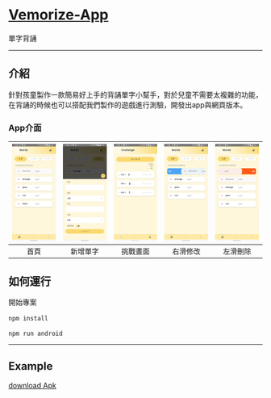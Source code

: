 # [Vemorize-App](https://github.com/c4882488/Vemorize-App)

單字背誦

-------- 

## 介紹

針對孩童製作一款簡易好上手的背誦單字小幫手，對於兒童不需要太複雜的功能，在背誦的時候也可以搭配我們製作的遊戲進行測驗，開發出app與網頁版本。

### App介面

| <img title="" src="https://raw.githubusercontent.com/c4882488/c4882488/main/2023/02/06-01-28-30-141441.jpg" alt="141441.jpg" width="106" data-align="center"> | <img title="" src="https://raw.githubusercontent.com/c4882488/c4882488/main/2023/02/06-01-28-45-141444.jpg" alt="141444.jpg" width="106" data-align="center"> | <img title="" src="https://raw.githubusercontent.com/c4882488/c4882488/main/2023/02/06-01-28-00-141439.jpg" alt="141439.jpg" width="106" data-align="center"> | <img title="" src="https://raw.githubusercontent.com/c4882488/c4882488/main/2023/02/06-01-29-12-141450.jpg" alt="141450.jpg" width="106" data-align="center"> | <img title="" src="https://raw.githubusercontent.com/c4882488/c4882488/main/2023/02/06-01-29-15-141451.jpg" alt="141451.jpg" width="106" data-align="center"> |
|:-------------------------------------------------------------------------------------------------------------------------------------------------------------:|:-------------------------------------------------------------------------------------------------------------------------------------------------------------:|:-------------------------------------------------------------------------------------------------------------------------------------------------------------:|:-------------------------------------------------------------------------------------------------------------------------------------------------------------:|:-------------------------------------------------------------------------------------------------------------------------------------------------------------:|
| 首頁                                                                                                                                                            | 新增單字                                                                                                                                                          | 挑戰畫面                                                                                                                                                          | 右滑修改                                                                                                                                                          | 左滑刪除                                                                                                                                                          |



## 如何運行



開始專案

```
npm install
```

```
npm run android
```

---

## Example

[download Apk](https://github.com/c4882488/Vemorize-App/raw/main/apk/app-release.apk)

